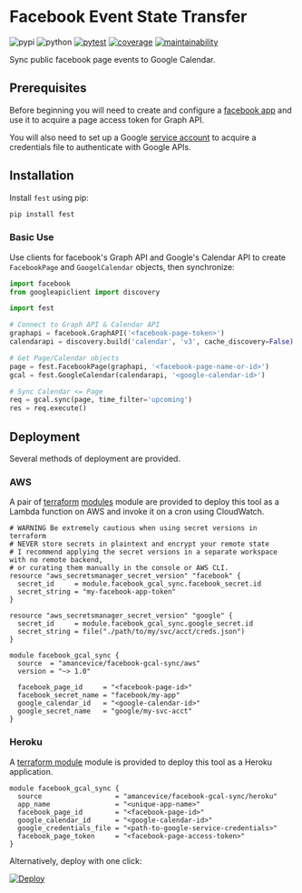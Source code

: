 # Facebook Event State Transfer

![pypi](https://img.shields.io/pypi/v/fest?color=yellow&logo=python&logoColor=eee&style=flat-square)
![python](https://img.shields.io/pypi/pyversions/fest?logo=python&logoColor=eee&style=flat-square)
[![pytest](https://img.shields.io/github/workflow/status/amancevice/fest/pytest?logo=github&style=flat-square)](https://github.com/amancevice/fest/actions)
[![coverage](https://img.shields.io/codeclimate/coverage/amancevice/fest?logo=code-climate&style=flat-square)](https://codeclimate.com/github/amancevice/fest/test_coverage)
[![maintainability](https://img.shields.io/codeclimate/maintainability/amancevice/fest?logo=code-climate&style=flat-square)](https://codeclimate.com/github/amancevice/fest/maintainability)

Sync public facebook page events to Google Calendar.

## Prerequisites

Before beginning you will need to create and configure a [facebook app](./docs/facebook.md#facebook) and use it to acquire a page access token for Graph API.

You will also need to set up a Google [service account](./docs/google.md#google) to acquire a credentials file to authenticate with Google APIs.

## Installation

Install `fest` using pip:

```bash
pip install fest
```

### Basic Use

Use clients for facebook's Graph API and Google's Calendar API to create `FacebookPage` and `GoogelCalendar` objects, then synchronize:

```python
import facebook
from googleapiclient import discovery

import fest

# Connect to Graph API & Calendar API
graphapi = facebook.GraphAPI('<facebook-page-token>')
calendarapi = discovery.build('calendar', 'v3', cache_discovery=False)

# Get Page/Calendar objects
page = fest.FacebookPage(graphapi, '<facebook-page-name-or-id>')
gcal = fest.GoogleCalendar(calendarapi, '<google-calendar-id>')

# Sync Calendar <= Page
req = gcal.sync(page, time_filter='upcoming')
res = req.execute()
```

## Deployment

Several methods of deployment are provided.

### AWS

A pair of [terraform](https://github.com/amancevice/terraform-aws-facebook-gcal-sync) [modules](https://github.com/amancevice/terraform-aws-facebook-gcal-sync-secrets) module are provided to deploy this tool as a Lambda function on AWS and invoke it on a cron using CloudWatch.

```hcl
# WARNING Be extremely cautious when using secret versions in terraform
# NEVER store secrets in plaintext and encrypt your remote state
# I recommend applying the secret versions in a separate workspace with no remote backend,
# or curating them manually in the console or AWS CLI.
resource "aws_secretsmanager_secret_version" "facebook" {
  secret_id     = module.facebook_gcal_sync.facebook_secret.id
  secret_string = "my-facebook-app-token"
}

resource "aws_secretsmanager_secret_version" "google" {
  secret_id     = module.facebook_gcal_sync.google_secret.id
  secret_string = file("./path/to/my/svc/acct/creds.json")
}

module facebook_gcal_sync {
  source  = "amancevice/facebook-gcal-sync/aws"
  version = "~> 1.0"

  facebook_page_id     = "<facebook-page-id>"
  facebook_secret_name = "facebook/my-app"
  google_calendar_id   = "<google-calendar-id>"
  google_secret_name   = "google/my-svc-acct"
}
```

### Heroku

A [terraform module](https://github.com/amancevice/terraform-heroku-facebook-gcal-sync) module is provided to deploy this tool as a Heroku application.

```hcl
module facebook_gcal_sync {
  source                  = "amancevice/facebook-gcal-sync/heroku"
  app_name                = "<unique-app-name>"
  facebook_page_id        = "<facebook-page-id>"
  google_calendar_id      = "<google-calendar-id>"
  google_credentials_file = "<path-to-google-service-credentials>"
  facebook_page_token     = "<facebook-page-access-token>"
}
```


Alternatively, deploy with one click:

[![Deploy](https://www.herokucdn.com/deploy/button.svg)](https://heroku.com/deploy)
